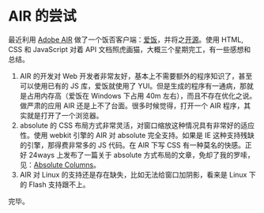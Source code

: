 # AIR 的尝试

最近利用 [Adobe AIR][0] 做了一个饭否客户端：[爱饭][1]，并将之[开源][2]。使用 HTML, CSS 和 JavaScript 对着 API 文档照虎画猫，大概三个星期完工，有一些感想和总结。

1. AIR 的开发对 Web 开发者非常友好，基本上不需要额外的程序知识了，甚至可以使用已有的 JS 库，爱饭就使用了 YUI。但是生成的程序有一通病，那就是占用内存高（爱饭在 Windows 下占用 40m 左右），而且不存在优化之说。做严肃的应用 AIR 还是上不了台面。很多时候觉得，打开一个 AIR 程序，其实就是打开了一个浏览器。
2. absolute 的 CSS 布局方式非常灵活，对窗口缩放这种情况具有非常好的适应性。使用 webkit 引擎的 AIR 对 absolute 完全支持。如果是 IE 这种支持残缺的引擎，那得费非常多的 JS 代码。在 AIR 下写 CSS 有一种莫名的快感。正好 24ways 上发布了一篇关于 absolute 方式布局的文章，免却了我的罗嗦，见：[Absolute Columns][3]。
3. AIR 对 Linux 的支持还是存在缺失，比如无法给窗口加阴影，看来是 Linux 下的 Flash 支持跟不上。

完毕。

[0]: http://www.adobe.com/products/air/
[1]: http://ifan.realazy.org/
[2]: http://code.google.com/p/ifan/
[3]: http://24ways.org/2008/absolute-columns